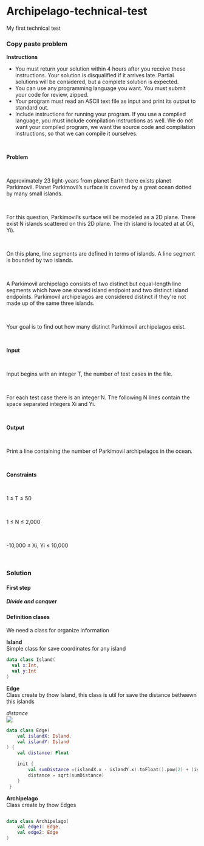 # Archipelago-technical-test
My first technical test

### Copy paste problem

**Instructions**
* You must return your solution within 4 hours after you receive these instructions. Your solution is disqualified if it arrives late. Partial solutions will be considered, but a complete solution is expected.
* You can use any programming language you want. You must submit your code for review, zipped.
* Your program must read an ASCII text file as input and print its output to standard out.
* Include instructions for running your program. If you use a compiled language, you must include compilation instructions as well. We do not want your compiled program, we want the source code and compilation instructions, so that we can compile it ourselves.

</br>

**Problem**

</br>

Approximately 23 light-years from planet Earth there exists planet Parkimovil. Planet Parkimovil’s surface is covered by a great ocean dotted by many small islands.

</br>

For this question, Parkimovil’s surface will be modeled as a 2D plane. There exist N islands scattered on this 2D plane. The ith island is located at at (Xi, Yi). 

</br>

On this plane, line segments are defined in terms of islands. A line segment is bounded by two islands.

</br>

A Parkimovil archipelago consists of two distinct but equal-length line segments which have one shared island endpoint and two distinct island endpoints. Parkimovil archipelagos are considered distinct if they're not made up of the same three islands.

</br>

Your goal is to find out how many distinct Parkimovil archipelagos exist. 

</br>

**Input**

</br>

Input begins with an integer T, the number of test cases in the file. 

</br>

For each test case there is an integer N. The following N lines contain the space separated integers Xi and Yi.

</br>

**Output**

</br>

Print a line containing the number of Parkimovil archipelagos in the ocean.

</br>

**Constraints**

</br>

1 ≤ T ≤ 50 

</br>

1 ≤ N ≤ 2,000 

</br>

-10,000 ≤ Xi, Yi ≤ 10,000

</br>


### Solution

#### First step
##### Divide and conquer

#### Definition clases

We need a class for organize information

**Island**
</br>
Simple class for save coordinates for any island

```kotlin
data class Island(
  val x:Int,
  val y:Int
)

```
**Edge**
</br>
Class create by thow Island, this class is util for save the distance betheewn this islands

*distance*
</br>
<img style="background:white" src="https://user-images.githubusercontent.com/46488277/193378555-4640add9-e4f4-4da2-b08a-a77ac9ec1ec9.png">


``` kotlin
data class Edge(
    val islandX: Island,
    val islandY: Island
) {
    val distance: Float

    init {
        val sumDistance =(islandX.x - islandY.x).toFloat().pow(2) + (islandX.y - islandY.y).toFloat().pow(2)
        distance = sqrt(sumDistance)
    }
 }

```

**Archipelago**
</br>
Class create by thow Edges

``` kotlin

data class Archipelago(
    val edge1: Edge,
    val edge2: Edge
)

```
